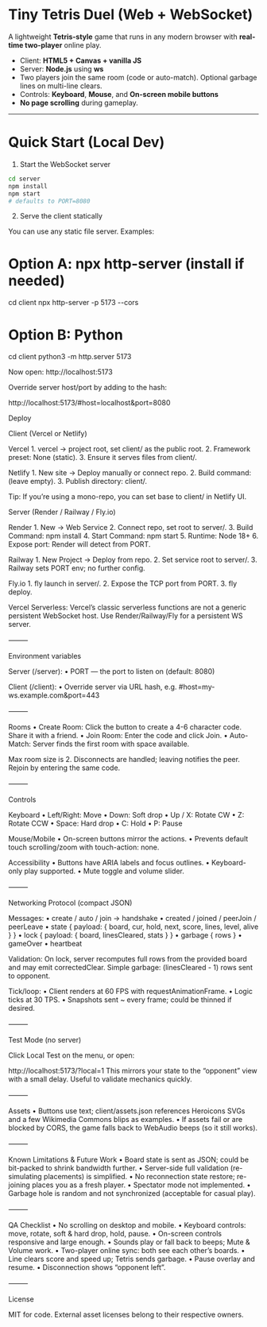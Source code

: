 # Tiny Tetris Duel (Web + WebSocket)

A lightweight **Tetris-style** game that runs in any modern browser with **real-time two-player** online play.

- Client: **HTML5 + Canvas + vanilla JS**
- Server: **Node.js** using **ws**
- Two players join the same room (code or auto-match). Optional garbage lines on multi-line clears.
- Controls: **Keyboard**, **Mouse**, and **On-screen mobile buttons**
- **No page scrolling** during gameplay.

---

# Quick Start (Local Dev)

1) Start the WebSocket server

```bash
cd server
npm install
npm start
# defaults to PORT=8080
```
2) Serve the client statically

You can use any static file server. Examples:

# Option A: npx http-server (install if needed)
cd client
npx http-server -p 5173 --cors

# Option B: Python
cd client
python3 -m http.server 5173

Now open: http://localhost:5173

Override server host/port by adding to the hash:

http://localhost:5173/#host=localhost&port=8080

Deploy

Client (Vercel or Netlify)

Vercel
	1.	vercel → project root, set client/ as the public root.
	2.	Framework preset: None (static).
	3.	Ensure it serves files from client/.

Netlify
	1.	New site → Deploy manually or connect repo.
	2.	Build command: (leave empty).
	3.	Publish directory: client/.

Tip: If you’re using a mono-repo, you can set base to client/ in Netlify UI.

Server (Render / Railway / Fly.io)

Render
	1.	New → Web Service
	2.	Connect repo, set root to server/.
	3.	Build Command: npm install
	4.	Start Command: npm start
	5.	Runtime: Node 18+
	6.	Expose port: Render will detect from PORT.

Railway
	1.	New Project → Deploy from repo.
	2.	Set service root to server/.
	3.	Railway sets PORT env; no further config.

Fly.io
	1.	fly launch in server/.
	2.	Expose the TCP port from PORT.
	3.	fly deploy.

Vercel Serverless: Vercel’s classic serverless functions are not a generic persistent WebSocket host. Use Render/Railway/Fly for a persistent WS server.

⸻

Environment variables

Server (/server):
	•	PORT — the port to listen on (default: 8080)

Client (/client):
	•	Override server via URL hash, e.g. #host=my-ws.example.com&port=443

⸻

Rooms
	•	Create Room: Click the button to create a 4-6 character code. Share it with a friend.
	•	Join Room: Enter the code and click Join.
	•	Auto-Match: Server finds the first room with space available.

Max room size is 2. Disconnects are handled; leaving notifies the peer. Rejoin by entering the same code.

⸻

Controls

Keyboard
	•	Left/Right: Move
	•	Down: Soft drop
	•	Up / X: Rotate CW
	•	Z: Rotate CCW
	•	Space: Hard drop
	•	C: Hold
	•	P: Pause

Mouse/Mobile
	•	On-screen buttons mirror the actions.
	•	Prevents default touch scrolling/zoom with touch-action: none.

Accessibility
	•	Buttons have ARIA labels and focus outlines.
	•	Keyboard-only play supported.
	•	Mute toggle and volume slider.

⸻

Networking Protocol (compact JSON)

Messages:
	•	create / auto / join → handshake
	•	created / joined / peerJoin / peerLeave
	•	state { payload: { board, cur, hold, next, score, lines, level, alive } }
	•	lock { payload: { board, linesCleared, stats } }
	•	garbage { rows }
	•	gameOver
	•	heartbeat

Validation: On lock, server recomputes full rows from the provided board and may emit correctedClear. Simple garbage: (linesCleared - 1) rows sent to opponent.

Tick/loop:
	•	Client renders at 60 FPS with requestAnimationFrame.
	•	Logic ticks at 30 TPS.
	•	Snapshots sent ~ every frame; could be thinned if desired.

⸻

Test Mode (no server)

Click Local Test on the menu, or open:

http://localhost:5173/?local=1
This mirrors your state to the “opponent” view with a small delay. Useful to validate mechanics quickly.

⸻

Assets
	•	Buttons use text; client/assets.json references Heroicons SVGs and a few Wikimedia Commons blips as examples.
	•	If assets fail or are blocked by CORS, the game falls back to WebAudio beeps (so it still works).

⸻

Known Limitations & Future Work
	•	Board state is sent as JSON; could be bit-packed to shrink bandwidth further.
	•	Server-side full validation (re-simulating placements) is simplified.
	•	No reconnection state restore; re-joining places you as a fresh player.
	•	Spectator mode not implemented.
	•	Garbage hole is random and not synchronized (acceptable for casual play).

⸻

QA Checklist
	•	No scrolling on desktop and mobile.
	•	Keyboard controls: move, rotate, soft & hard drop, hold, pause.
	•	On-screen controls responsive and large enough.
	•	Sounds play or fall back to beeps; Mute & Volume work.
	•	Two-player online sync: both see each other’s boards.
	•	Line clears score and speed up; Tetris sends garbage.
	•	Pause overlay and resume.
	•	Disconnection shows “opponent left”.
    
⸻

License

MIT for code. External asset licenses belong to their respective owners.